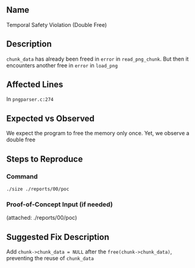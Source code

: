 ## Name
Temporal Safety Violation (Double Free)

## Description
`chunk_data` has already been freed in `error` in `read_png_chunk`. But then it encounters another free in `error` in `load_png`


## Affected Lines
In `pngparser.c:274`

## Expected vs Observed
We expect the program to free the memory only once. Yet, we observe a double free

## Steps to Reproduce

### Command

```
./size ./reports/00/poc
```
### Proof-of-Concept Input (if needed)
(attached: ./reports/00/poc)

## Suggested Fix Description
Add `chunk->chunk_data = NULL` after the `free(chunk->chunk_data)`, preventing the reuse of `chunk_data` 